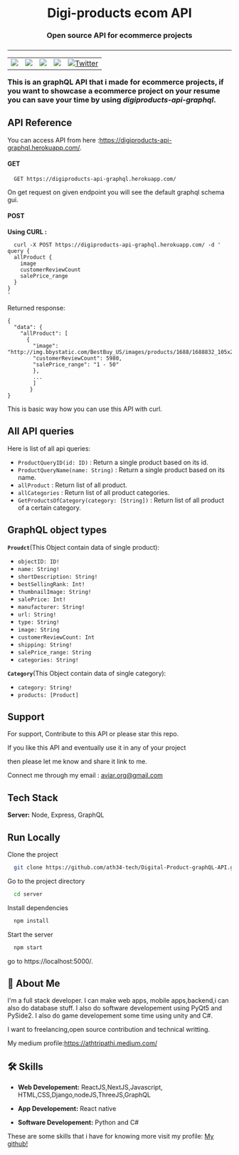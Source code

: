 
<h1 align="center">Digi-products ecom API</h1>
<h3 align="center">Open source API for ecommerce projects<h3>
 <hr/>
<table>
 <tr>
<td valign="top"><img src="https://img.shields.io/github/issues/ath34-tech/Digital-Product-graphQL-API"/></td>
<td valign="top"><img src="https://img.shields.io/github/forks/ath34-tech/Digital-Product-graphQL-API"/></td>
<td valign="top"><img src="https://img.shields.io/github/stars/ath34-tech/Digital-Product-graphQL-API"/></td>
<td valign="top"><img src="https://img.shields.io/github/license/ath34-tech/Digital-Product-graphQL-API"/></td>
<td valign="top"><a href="https://twitter.com/intent/tweet?text=Wow:&url=https%3A%2F%2Fgithub.com%2Fath34-tech%2FDigital-Product-graphQL-API"><img alt="Twitter" src="https://img.shields.io/twitter/url?style=social&url=https%3A%2F%2Fgithub.com%2Fath34-tech%2FDigital-Product-graphQL-AP"></a></td>
  </tr>
  </table>

This is an graphQL API that i made for ecommerce projects, if you want to showcase a ecommerce project on your resume you can save your time by using ***digiproducts-api-graphql***.


## API Reference

You can access API from here :https://digiproducts-api-graphql.herokuapp.com/.
#### GET 

```
  GET https://digiproducts-api-graphql.herokuapp.com/
```
On get request on given endpoint you will see the default
graphql schema gui.

#### POST

**Using CURL :**

```
  curl -X POST https://digiproducts-api-graphql.herokuapp.com/ -d '
query {
  allProduct {
    image
    customerReviewCount
    salePrice_range
  }
}
'
```
Returned response:
```
{
  "data": {
    "allProduct": [
      {
        "image": "http://img.bbystatic.com/BestBuy_US/images/products/1688/1688832_105x210_sc.jpg",
        "customerReviewCount": 5980,
        "salePrice_range": "1 - 50"
        },
        ...
        ]
       }
}
```

This is basic way how you can use this API with curl.










## All API queries

Here is list of all api queries:

- `ProductQueryID(id: ID)`  : Return a single product based on its id.
- `ProductQueryName(name: String)` : Return a single product based on its name.
- `allProduct` : Return list of all product.
- `allCategories` : Return list of all product categories.
- `GetProductsOfCategory(category: [String])` : Return list of all product of a certain category.

## GraphQL object types

**`Proudct`**(This Object contain data of single product):

- `objectID: ID!`
- `name: String!`
- `shortDescription: String!`
- `bestSellingRank: Int!`
- `thumbnailImage: String!`
- `salePrice: Int!`
- `manufacturer: String!`
- `url: String!`
- `type: String!`
- `image: String`
- `customerReviewCount: Int`
- `shipping: String!`
- `salePrice_range: String`
- `categories: String!`


**`Category`**(This Object contain data of single category):

- `category: String!`
- `products: [Product]`


## Support

For support, Contribute to this API or please star this repo.

If you like this API and eventually use it in any of your project

then please let me know and share it link to me.

Connect me through my email : aviar.org@gmail.com 



## Tech Stack

**Server:** Node, Express, GraphQL


## Run Locally

Clone the project

```bash
  git clone https://github.com/ath34-tech/Digital-Product-graphQL-API.git
```

Go to the project directory

```bash
  cd server
```

Install dependencies

```bash
  npm install
```

Start the server

```bash
  npm start
```

go to https://localhost:5000/.


## 🚀 About Me
I'm a full stack developer. I can make web apps, mobile apps,backend,i can also do database stuff. I also do software developement using PyQt5 and PySide2. I also do game developement some time using unity and C#.

I want to freelancing,open source contribution and technical writting.

My medium profile:https://athtripathi.medium.com/

## 🛠 Skills

- **Web Developement:** ReactJS,NextJS,Javascript, HTML,CSS,Django,nodeJS,ThreeJS,GraphQL

- **App Developement:** React native

- **Software Developement:** Python and C#

These are some skills that i have for knowing more visit my profile: [My github!](https://github.com/ath34-tech)
